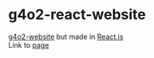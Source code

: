 # g4o2-react-website
<a href="https://github.com/Maxhu787/g4o2-website" target="_blank">g4o2-website</a> but made in <a href="https://reactjs.org/" target="_blank">React.js</a><br />
Link to <a href="https://maxhu787.github.io/g4o2-react-website/g4o2-react-website">page</a>
